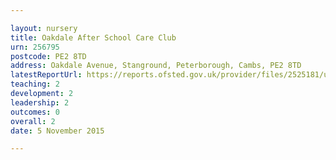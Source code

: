 ```yaml
---

layout: nursery
title: Oakdale After School Care Club
urn: 256795
postcode: PE2 8TD
address: Oakdale Avenue, Stanground, Peterborough, Cambs, PE2 8TD
latestReportUrl: https://reports.ofsted.gov.uk/provider/files/2525181/urn/256795.pdf
teaching: 2
development: 2
leadership: 2
outcomes: 0
overall: 2
date: 5 November 2015

---
```

